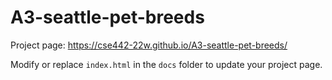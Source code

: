 # A3-seattle-pet-breeds


Project page: https://cse442-22w.github.io/A3-seattle-pet-breeds/

Modify or replace `index.html` in the `docs` folder to update your project page.
